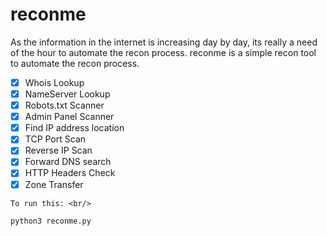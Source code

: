 # reconme
As the information in the internet is increasing day by day, its really a need of the hour to automate the recon process. reconme is a simple recon tool to automate the recon process.

- [x] Whois Lookup
- [x] NameServer Lookup
- [x] Robots.txt Scanner
- [x] Admin Panel Scanner
- [x] Find IP address location
- [x] TCP Port Scan
- [x] Reverse IP Scan
- [x] Forward DNS search
- [x] HTTP Headers Check
- [x] Zone Transfer

```
To run this: <br/>

python3 reconme.py
```

